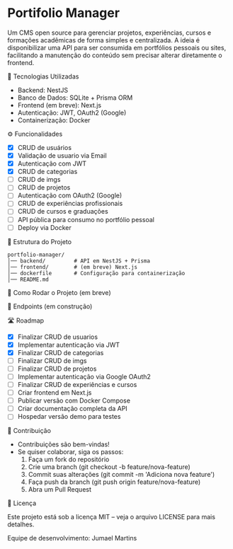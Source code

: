 # Portifolio Manager

Um CMS open source para gerenciar projetos, experiências, cursos e formações acadêmicas de forma simples e centralizada.
A ideia é disponibilizar uma API para ser consumida em portfólios pessoais ou sites, facilitando a manutenção do conteúdo sem precisar alterar diretamente o frontend.

🚀 Tecnologias Utilizadas

- Backend: NestJS
- Banco de Dados: SQLite + Prisma ORM
- Frontend (em breve): Next.js
- Autenticação: JWT, OAuth2 (Google)
- Containerização: Docker

⚙️ Funcionalidades

- [X] CRUD de usuários
- [X] Validação de usuario via Email
- [X] Autenticação com JWT
- [x] CRUD de categorias
- [ ] CRUD de imgs
- [ ] CRUD de projetos
- [ ] Autenticação com OAuth2 (Google)
- [ ] CRUD de experiências profissionais
- [ ] CRUD de cursos e graduações
- [ ] API pública para consumo no portfólio pessoal
- [ ] Deploy via Docker

📂 Estrutura do Projeto

```
portfolio-manager/
│── backend/         # API em NestJS + Prisma
│── frontend/        # (em breve) Next.js
│── dockerfile       # Configuração para containerização
│── README.md
```
🔧 Como Rodar o Projeto (em breve)

📌 Endpoints (em construção)

🛣️ Roadmap

- [x] Finalizar CRUD de usuarios
- [x] Implementar autenticação via JWT
- [x] Finalizar CRUD de categorias
- [ ] Finalizar CRUD de imgs
- [ ] Finalizar CRUD de projetos
- [ ] Implementar autenticação via Google OAuth2
- [ ] Finalizar CRUD de experiências e cursos
- [ ] Criar frontend em Next.js
- [ ] Publicar versão com Docker Compose
- [ ] Criar documentação completa da API
- [ ] Hospedar versão demo para testes

🤝 Contribuição

- Contribuições são bem-vindas!
- Se quiser colaborar, siga os passos:
  1. Faça um fork do repositório
  2. Crie uma branch (git checkout -b feature/nova-feature)
  3. Commit suas alterações (git commit -m 'Adiciona nova feature')
  4. Faça push da branch (git push origin feature/nova-feature)
  5. Abra um Pull Request

📄 Licença

Este projeto está sob a licença MIT – veja o arquivo LICENSE para mais detalhes.

Equipe de desenvolvimento:
Jumael Martins